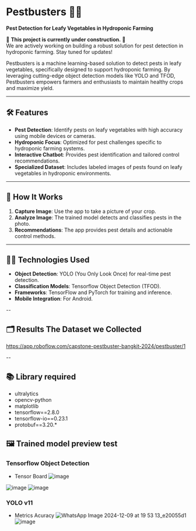 # Pestbusters 🌱🐛

**Pest Detection for Leafy Vegetables in Hydroponic Farming**

🚧 **This project is currently under construction.** 🚧  
We are actively working on building a robust solution for pest detection in hydroponic farming. Stay tuned for updates!

Pestbusters is a machine learning-based solution to detect pests in leafy vegetables, specifically designed to support hydroponic farming. By leveraging cutting-edge object detection models like YOLO and TFOD, Pestbusters empowers farmers and enthusiasts to maintain healthy crops and maximize yield.

---

## 🛠️ Features

- **Pest Detection**: Identify pests on leafy vegetables with high accuracy using mobile devices or cameras.
- **Hydroponic Focus**: Optimized for pest challenges specific to hydroponic farming systems.
- **Interactive Chatbot**: Provides pest identification and tailored control recommendations.
- **Specialized Dataset**: Includes labeled images of pests found on leafy vegetables in hydroponic environments.

---

## 🚀 How It Works

1. **Capture Image**: Use the app to take a picture of your crop.
2. **Analyze Image**: The trained model detects and classifies pests in the photo.
3. **Recommendations**: The app provides pest details and actionable control methods.

---

## 🧑‍💻 Technologies Used

- **Object Detection**: YOLO (You Only Look Once) for real-time pest detection.
- **Classification Models**: Tensorflow Object Detection (TFOD).
- **Frameworks**: TensorFlow and PyTorch for training and inference.
- **Mobile Integration**: For Android.

--

## 🗂️ Results The Dataset we Collected
https://app.roboflow.com/capstone-pestbuster-bangkit-2024/pestbuster/1

--

## 📚 Library required
- ultralytics
- opencv-python
- matplotlib
- tensorflow==2.8.0
- tensorflow-io==0.23.1
- protobuf==3.20.*

## 🖼️ Trained model preview test
### Tensorflow Object Detection
- Tensor Board
![image](https://github.com/user-attachments/assets/18d1091d-d4da-48ea-9f18-25909de86cfe)

![image](https://github.com/user-attachments/assets/96741f89-c7b1-4259-9aba-6415de4545aa)
![image](https://github.com/user-attachments/assets/1fac546f-c9d5-4071-b8cc-b94a99a04614)


### YOLO v11
- Metrics Acuracy
![WhatsApp Image 2024-12-09 at 19 53 13_e20055d1](https://github.com/user-attachments/assets/008f7770-9a8a-4438-b55a-0fea5357c1bd)
![image](https://github.com/user-attachments/assets/f4fe7a65-dc5a-4239-93af-6ba5c3929e9b)
